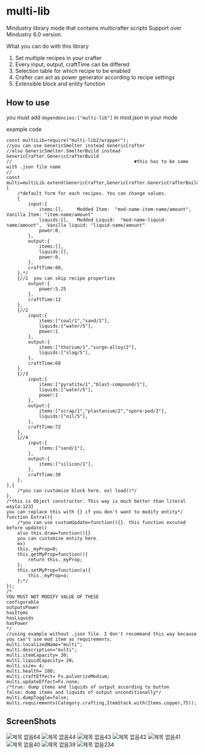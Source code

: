 # multi-lib
Mindustry library mode that contains multicrafter scripts
Support over Mindustry 6.0 version.

What you can do with this library
1. Set multiple recipes in your crafter
2. Every input, output, craftTime can be differed
3. Selection table for which recipe to be enabled
4. Crafter can act as power generator according to recipe settings
5. Extensible block and entity function

How to use
----------
you must add ```dependencies:["multi-lib"]``` in mod.json in your mode

example code
```
const multiLib=require("multi-lib2/wrapper");
//you can use GenericSmelter instead GenericCrafter
//also GenericSmelter.SmelterBuild instead GenericCrafter.GenericCrafterBuild
//                                             ▼this has to be same with .json file name
//
const multi=multiLib.extend(GenericCrafter,GenericCrafter.GenericCrafterBuild,"multi",[
    /*default form for each recipes. You can change values.
    {
        input:{
            items:[],     Modded Item:  "mod-name-item-name/amount", Vanilla Item: "item-name/amount"
            liquids:[],   Modded Liquid:  "mod-name-liquid-name/amount",  Vanilla liquid: "liquid-name/amount"
            power:0,
        },
        output:{
            items:[],
            liquids:[],
            power:0,
        },
        craftTime:80,
    },*/
    {//1  you can skip recipe properties
        output:{
            power:5.25
        },
        craftTime:12
    },
    {//2
        input:{
            items:["coal/1","sand/1"],
            liquids:["water/5"],
            power:1
        },
        output:{
            items:["thorium/1","surge-alloy/2"],
            liquids:["slag/5"],
        },
        craftTime:60
    },
    {//3
        input:{
            items:["pyratite/1","blast-compound/1"],
            liquids:["water/5"],
            power:1
        },
        output:{
            items:["scrap/1","plastanium/2","spore-pod/2"],
            liquids:["oil/5"],
        },
        craftTime:72
    },
    {//4
        input:{
            items:["sand/1"],
        },
        output:{
            items:["silicon/1"],
        },
        craftTime:30
    },
],{
    /*you can customize block here. ex) load()*/
},
/*this is Object constructor. This way is much better than literal way{a:123}
you can replace this with {} if you don't want to modify entity*/
function Extra(){
    /*you can use customUpdate=function(){}. this function excuted before update()
    also this.draw=function(){}
    you can customize entity here.
    ex)
    this._myProp=0;
    this.getMyProp=function(){
        return this._myProp;
    };
    this.setMyProp=function(a){
        this._myProp=a;
    };*/
});
/*
YOU MUST NOT MODIFY VALUE OF THESE
configurable
outputsPower
hasItems
hasLiquids
hasPower
*/
//using example without .json file. I don't recommand this way because you can't use mod item as requirements.
multi.localizedName="multi";
multi.description="multi";
multi.itemCapacity= 30;
multi.liquidCapacity= 20;
multi.size= 4;
multi.health= 100;
multi.craftEffect= Fx.pulverizeMedium;
multi.updateEffect=Fx.none;
/*true: dump items and liquids of output according to button
false: dump items and liquids of output unconditionally*/
multi.dumpToggle=false;
multi.requirements(Category.crafting,ItemStack.with(Items.copper,75));
```

ScreenShots
-----------
![제목 없음64](https://user-images.githubusercontent.com/61054554/78982290-c5905680-7b5c-11ea-9384-0b784f958ba8.png)
![제목 없음44](https://user-images.githubusercontent.com/61054554/78659489-9a142e80-7906-11ea-9e55-ab363c3fd970.png)
![제목 없음43](https://user-images.githubusercontent.com/61054554/78659495-9bddf200-7906-11ea-88a2-e68afd092dc9.png)
![제목 없음42](https://user-images.githubusercontent.com/61054554/78659501-9d0f1f00-7906-11ea-9ecc-abab9aaec827.png)
![제목 없음41](https://user-images.githubusercontent.com/61054554/78659511-9ed8e280-7906-11ea-901e-ab6195aa2355.png)
![제목 없음40](https://user-images.githubusercontent.com/61054554/78659515-a13b3c80-7906-11ea-844c-7ef07ac00f82.png)
![제목 없음39](https://user-images.githubusercontent.com/61054554/78659519-a3050000-7906-11ea-837f-d07777082424.png)
![제목 없음234](https://user-images.githubusercontent.com/61054554/98801794-adb3e480-2455-11eb-9365-84386b4c8c26.png)
